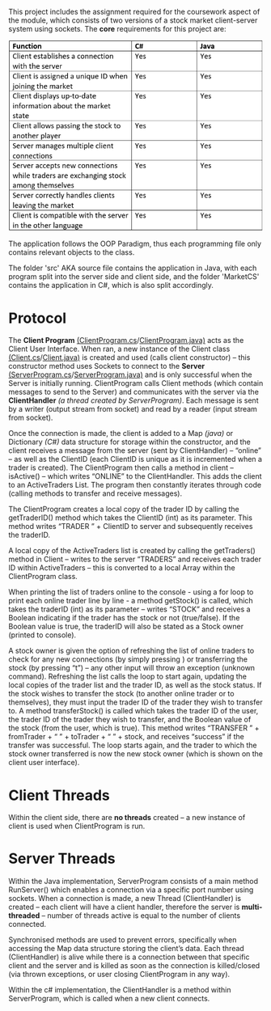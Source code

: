 This project includes the assignment required for the coursework aspect of the module, which consists of two versions of a stock market client-server system using sockets.
The **core** requirements for this project are:

![](screenshot.2431.png)

The application follows the OOP Paradigm, thus each programming file only contains relevant objects to the class.

The folder 'src' AKA source file contains the application in Java, with each program split into the server side and client side, and the folder 'MarketCS' contains the application in C#, which is also split accordingly.

# Protocol
The **Client Program** [(ClientProgram.cs](https://github.com/PDKelly25/University-Projects/blob/main/CE303/MarketCS/MarketClientCS/ClientProgram.cs)/[ClientProgram.java)](https://github.com/PDKelly25/University-Projects/blob/main/CE303/src/MarketClientJava/ClientProgram.java) acts as the Client User Interface. When ran, a new instance of the Client class [(Client.cs](https://github.com/PDKelly25/University-Projects/blob/main/CE303/MarketCS/MarketClientCS/Client.cs)/[Client.java)](https://github.com/PDKelly25/University-Projects/blob/main/CE303/src/MarketClientJava/Client.java) is created and used (calls client constructor) – this constructor method uses Sockets to connect to the **Server** [(ServerProgram.cs](https://github.com/PDKelly25/University-Projects/blob/main/CE303/MarketCS/MarketServerCS/ServerProgram.cs)/[ServerProgram.java)](https://github.com/PDKelly25/University-Projects/blob/main/CE303/src/MarketServerJava/ServerProgram.java) and is only successful when the Server is initially running. ClientProgram calls Client methods (which contain messages to send to the Server) and communicates with the server via the **ClientHandler** *(a thread created by ServerProgram)*. Each message is sent by a writer (output stream from socket) and read by a reader (input stream from socket).

Once the connection is made, the client is added to a Map *(java)* or Dictionary *(C#)* data structure for storage within the constructor, and the client receives a message from the server (sent by ClientHandler) – “online” – as well as the ClientID (each ClientID is unique as it is incremented when a trader is created). The ClientProgram then calls a method in client – isActive() – which writes “ONLINE” to the ClientHandler. This adds the client to an ActiveTraders List. The program then constantly iterates through code (calling methods to transfer and receive messages).

The ClientProgram creates a local copy of the trader ID by calling the getTraderID() method which takes the ClientID (int) as its parameter. This method writes “TRADER ” + ClientID to server and subsequently receives the traderID.

A local copy of the ActiveTraders list is created by calling the getTraders() method in Client – writes to the server “TRADERS” and receives each trader ID within ActiveTraders – this is converted to a local Array within the ClientProgram class. 

When printing the list of traders online to the console - using a for loop to print each online trader line by line - a method getStock() is called, which takes the traderID (int) as its parameter – writes “STOCK” and receives a Boolean indicating if the trader has the stock or not (true/false). If the Boolean value is true, the traderID will also be stated as a Stock owner (printed to console). 

A stock owner is given the option of refreshing the list of online traders to check for any new connections (by simply pressing <Enter Button>) or transferring the stock (by pressing “t”) – any other input will throw an exception (unknown command). Refreshing the list calls the loop to start again, updating the local copies of the trader list and the trader ID, as well as the stock status. If the stock wishes to transfer the stock (to another online trader or to themselves), they must input the trader ID of the trader they wish to transfer to. A method transferStock() is called which takes the trader ID of the user, the trader ID of the trader they wish to transfer, and the Boolean value of the stock (from the user, which is true). This method writes “TRANSFER ” + fromTrader + “ ” + toTrader + “ ” + stock, and receives “success” if the transfer was successful. 
The loop starts again, and the trader to which the stock owner transferred is now the new stock owner (which is shown on the client user interface).
  
# Client Threads
  
Within the client side, there are **no threads** created – a new instance of client is used when ClientProgram is run. 
  
# Server Threads
Within the Java implementation, ServerProgram consists of a main method RunServer() which enables a connection via a specific port number using sockets. When a connection is made, a new Thread (ClientHandler) is created – each client will have a client handler, therefore the server is **multi-threaded** – number of threads active is equal to the number of clients connected.
  
Synchronised methods are used to prevent errors, specifically when accessing the Map data structure storing the client’s data. 
Each thread (ClientHandler) is alive while there is a connection between that specific client and the server and is killed as soon as the connection is killed/closed (via thrown exceptions, or user closing ClientProgram in any way).

Within the c# implementation, the ClientHandler is a method within ServerProgram, which is called when a new client connects.
